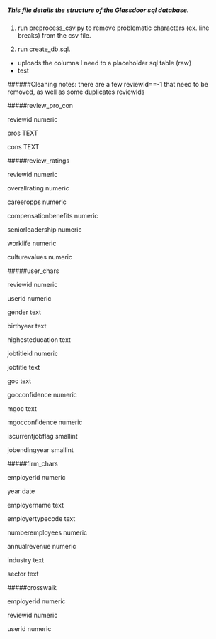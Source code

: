 ##### This file details the structure of the Glassdoor sql database.

1. run preprocess_csv.py to remove problematic characters (ex. line breaks) from the csv file.

2. run create_db.sql.
  * uploads the columns I need to a placeholder sql table (raw)
  * test  


######Cleaning notes: there are a few reviewId==-1 that need to be removed, as well as some duplicates reviewIds

#####review_pro_con

reviewid numeric

pros TEXT

cons TEXT



#####review_ratings

reviewid numeric

overallrating numeric

careeropps numeric

compensationbenefits numeric

seniorleadership numeric

worklife numeric

culturevalues numeric



#####user_chars

reviewid numeric

userid numeric

gender text

birthyear text

highesteducation text

jobtitleid numeric

jobtitle text

goc text

gocconfidence numeric

mgoc text

mgocconfidence numeric

iscurrentjobflag smallint

jobendingyear smallint



#####firm_chars

employerid numeric

year date

employername text

employertypecode text

numberemployees numeric

annualrevenue numeric

industry text

sector text


#####crosswalk

employerid numeric

reviewid numeric

userid numeric

